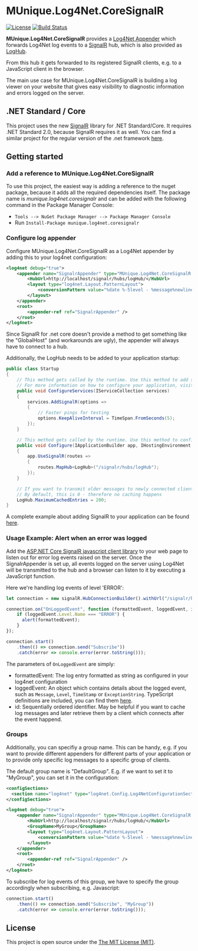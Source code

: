 # MUnique.Log4Net.CoreSignalR

[![License](https://img.shields.io/badge/license-MIT-blue.svg)](LICENSE)
[![Build Status](https://travis-ci.org/MUnique/Log4Net.CoreSignalR.svg?branch=master)](https://travis-ci.org/MUnique/Log4Net.CoreSignalR)

**MUnique.Log4Net.CoreSignalR** provides a [Log4Net Appender](http://logging.apache.org/log4net/release/manual/introduction.html#appenders) 
which forwards Log4Net log events to a [SignalR](https://github.com/aspnet/SignalR) hub, which is also provided as [LogHub](src/LogHub.cs).

From this hub it gets forwarded to its registered SignalR clients, e.g. to a JavaScript client in the browser.

The main use case for MUnique.Log4Net.CoreSignalR is building a log viewer on your website that gives easy visibility to diagnostic information and errors logged on the server.

## .NET Standard / Core
This project uses the new [SignalR](https://github.com/aspnet/SignalR) library for .NET Standard/Core. It requires .NET Standard 2.0, because SignalR requires it as well.
You can find a similar project for the regular version of the .net framework [here](https://github.com/MUnique/log4net.SignalR).

## Getting started

### Add a reference to MUnique.Log4Net.CoreSignalR

To use this project, the easiest way is adding a reference to the nuget package, because it adds all the required dependencies itself.
The package name is *munique.log4net.coresignalr* and can be added with the following command in the Package Manager Console:

* `Tools --> NuGet Package Manager --> Package Manager Console`
* Run ``Install-Package munique.log4net.coresignalr``

### Configure log appender

Configure MUnique.Log4Net.CoreSignalR as a Log4Net appender by adding this to your log4net configuration:

```xml
<log4net debug="true">
    <appender name="SignalrAppender" type="MUnique.Log4Net.CoreSignalR.SignalrAppender, MUnique.Log4Net.CoreSignalR">
        <HubUrl>http://localhost/signalr/hubs/logHub/</HubUrl>
        <layout type="log4net.Layout.PatternLayout">
            <conversionPattern value="%date %-5level - %message%newline" />
        </layout>
    </appender>
    <root>
        <appender-ref ref="SignalrAppender" />
    </root>
</log4net>
```

Since SignalR for .net core doesn't provide a method to get something like the "GlobalHost" (and workarounds are ugly), the appender will always have to connect to a hub.

Additionally, the LogHub needs to be added to your application startup:

```csharp
public class Startup
{
    // This method gets called by the runtime. Use this method to add services to the container.
    // For more information on how to configure your application, visit http://go.microsoft.com/fwlink/?LinkID=398940
    public void ConfigureServices(IServiceCollection services)
    {
        services.AddSignalR(options =>
        {
            // Faster pings for testing
            options.KeepAliveInterval = TimeSpan.FromSeconds(5);
        });
    }

    // This method gets called by the runtime. Use this method to configure the HTTP request pipeline.
    public void Configure(IApplicationBuilder app, IHostingEnvironment env)
    {
        app.UseSignalR(routes =>
        {
            routes.MapHub<LogHub>("/signalr/hubs/logHub");
        });
    }

    // If you want to transmit older messages to newly connected clients, you can configure the maximum number of cached log entries.
    // By default, this is 0 - therefore no caching happens
    LogHub.MaximumCachedEntries = 200;
}
```

A complete example about adding SignalR to your application can be found [here](https://github.com/aspnet/SignalR/blob/release/2.2/samples/SignalRSamples/Startup.cs).


### Usage Example: Alert when an error was logged

Add the [ASP.NET Core SignalR javascript client library](https://docs.microsoft.com/en-us/aspnet/core/tutorials/signalr?view=aspnetcore-2.1&tabs=visual-studio#add-the-signalr-client-library) to your web page to listen out for error log events raised on the server.
Once the SignalrAppender is set up, all events logged on the server using Log4Net will be transmitted to the hub and a browser can listen to it by executing a JavaScript function.

Here we're handling log events of level 'ERROR':

```javascript
let connection = new signalR.HubConnectionBuilder().withUrl("/signalr/hubs/logHub").build();

connection.on("OnLoggedEvent", function (formattedEvent, loggedEvent, id) {
    if (loggedEvent.Level.Name === "ERROR") {
      alert(formattedEvent);
    }
});

connection.start()
    .then(() => connection.send("Subscribe"))
    .catch(error => console.error(error.toString()));
```

The parameters of `OnLoggedEvent` are simply:
  * formattedEvent: The log entry formatted as string as configured in your log4net configuration
  * loggedEvent: An object which contains details about the logged event, such as `Message`, `Level`, `TimeStamp` or `ExceptionString`. TypeScript definitions are included, you can find them [here](src/types.ts).
  * id: Sequentially ordered identifier. May be helpful if you want to cache log messages and later retrieve them by a client which connects after the event happend.


### Groups
Additionally, you can specifiy a group name. This can be handy, e.g. if you want to provide different appenders for different parts of your application or to provide only specific log messages to a specific group of clients.

The default group name is "DefaultGroup". E.g. if we want to set it to "MyGroup", you can set it in the configuration:

```xml
<configSections>
  <section name="log4net" type="log4net.Config.Log4NetConfigurationSectionHandler, log4net" />
</configSections>

<log4net debug="true">
    <appender name="SignalrAppender" type="MUnique.Log4Net.CoreSignalR.SignalrAppender, MUnique.Log4Net.CoreSignalR">
        <HubUrl>http://localhost/signalr/hubs/logHub/</HubUrl>        
        <GroupName>MyGroup</GroupName>
        <layout type="log4net.Layout.PatternLayout">
            <conversionPattern value="%date %-5level - %message%newline" />
        </layout>
    </appender>
    <root>
        <appender-ref ref="SignalrAppender" />
    </root>
</log4net>
```

To subscribe for log events of this group, we have to specify the group accordingly when subscribing, e.g. Javascript:


```javascript
connection.start()
    .then(() => connection.send("Subscribe", "MyGroup"))
    .catch(error => console.error(error.toString()));
```


## License

This project is open source under the [The MIT License (MIT)](http://www.opensource.org/licenses/mit-license.php).
